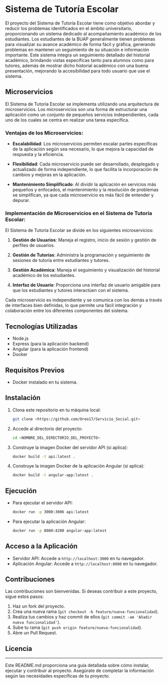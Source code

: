 # Sistema de Tutoría Escolar

El proyecto del Sistema de Tutoría Escolar tiene como objetivo abordar y reducir los problemas identificados en el ámbito universitario, proporcionando un sistema dedicado al acompañamiento académico de los estudiantes. Los estudiantes de la BUAP generalmente tienen problemas para visualizar su avance académico de forma fácil y gráfica, generando problemas en mantener un seguimiento de su situación e información importante. Este sistema integra un seguimiento detallado del historial académico, brindando vistas específicas tanto para alumnos como para tutores, además de mostrar dicho historial académico con una buena presentación, mejorando la accesibilidad para todo usuario que use el sistema.

## Microservicios

El Sistema de Tutoría Escolar se implementa utilizando una arquitectura de microservicios. Los microservicios son una forma de estructurar una aplicación como un conjunto de pequeños servicios independientes, cada uno de los cuales se centra en realizar una tarea específica.

### Ventajas de los Microservicios:

- **Escalabilidad**: Los microservicios permiten escalar partes específicas de la aplicación según sea necesario, lo que mejora la capacidad de respuesta y la eficiencia.
- **Flexibilidad**: Cada microservicio puede ser desarrollado, desplegado y actualizado de forma independiente, lo que facilita la incorporación de cambios y mejoras en la aplicación.

- **Mantenimiento Simplificado**: Al dividir la aplicación en servicios más pequeños y enfocados, el mantenimiento y la resolución de problemas se simplifican, ya que cada microservicio es más fácil de entender y depurar.

### Implementación de Microservicios en el Sistema de Tutoría Escolar:

El Sistema de Tutoría Escolar se divide en los siguientes microservicios:

1. **Gestión de Usuarios**: Maneja el registro, inicio de sesión y gestión de perfiles de usuarios.

2. **Gestión de Tutorías**: Administra la programación y seguimiento de sesiones de tutoría entre estudiantes y tutores.

3. **Gestión Académica**: Maneja el seguimiento y visualización del historial académico de los estudiantes.

4. **Interfaz de Usuario**: Proporciona una interfaz de usuario amigable para que los estudiantes y tutores interactúen con el sistema.

Cada microservicio es independiente y se comunica con los demás a través de interfaces bien definidas, lo que permite una fácil integración y colaboración entre los diferentes componentes del sistema.

## Tecnologías Utilizadas

- Node.js
- Express (para la aplicación backend)
- Angular (para la aplicación frontend)
- Docker

## Requisitos Previos

- Docker instalado en tu sistema.

## Instalación

1. Clona este repositorio en tu máquina local:

   ```bash
   git clone <https://github.com/Oreo17/Servicio_Social.git>
   ```

2. Accede al directorio del proyecto:

   ```bash
   cd <NOMBRE_DEL_DIRECTORIO_DEL_PROYECTO>
   ```

3. Construye la imagen Docker del servidor API (si aplica):

   ```bash
   docker build -t api:latest .
   ```

4. Construye la imagen Docker de la aplicación Angular (si aplica):

   ```bash
   docker build -t angular-app:latest .
   ```

## Ejecución

- Para ejecutar el servidor API:

  ```bash
  docker run -p 3000:3006 api:latest
  ```

- Para ejecutar la aplicación Angular:

  ```bash
  docker run -p 8080:4200 angular-app:latest
  ```

## Acceso a la Aplicación

- Servidor API: Accede a `http://localhost:3000` en tu navegador.
- Aplicación Angular: Accede a `http://localhost:8080` en tu navegador.

## Contribuciones

Las contribuciones son bienvenidas. Si deseas contribuir a este proyecto, sigue estos pasos:

1. Haz un fork del proyecto.
2. Crea una nueva rama (`git checkout -b feature/nueva-funcionalidad`).
3. Realiza tus cambios y haz commit de ellos (`git commit -am 'Añadir nueva funcionalidad'`).
4. Sube tu rama (`git push origin feature/nueva-funcionalidad`).
5. Abre un Pull Request.

## Licencia

---

Este README.md proporciona una guía detallada sobre cómo instalar, ejecutar y contribuir al proyecto. Asegúrate de completar la información según las necesidades específicas de tu proyecto.
